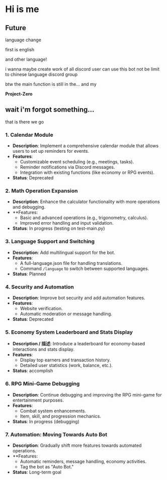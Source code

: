 # Hi is me

## Future
language change

first is english

and other language!

i wanna maybe create work of all discord user can use this bot not be limit to chinese language discord group

btw the main function is still in the... and my

**Project-Zero**

## wait i'm forgot something...
that is there we go
### 1. Calendar Module
- **Description**: Implement a comprehensive calendar module that allows users to set up reminders for events.
- **Features**:
  - Customizable event scheduling (e.g., meetings, tasks).
  - Reminder notifications via Discord messages.
  - Integration with existing functions (like economy or RPG events).
- **Status**: Deprecated

### 2. Math Operation Expansion
- **Description**: Enhance the calculator functionality with more operations and debugging.
- **Features:
  - Basic and advanced operations (e.g., trigonometry, calculus).
  - Improved error handling and input validation.
- **Status**: In progress (testing on test-main.py)

### 3. Language Support and Switching
- **Description**: Add multilingual support for the bot.
- **Features**:
  - A full-language.json file for handling translations.
  - Command `/language` to switch between supported languages.
- **Status**: Planned

### 4. Security and Automation
- **Description**: Improve bot security and add automation features.
- **Features**:
  - Website verification.
  - Automatic moderation or message handling.
- **Status**: Deprecated

### 5. Economy System Leaderboard and Stats Display
- **Description / 描述**: Introduce a leaderboard for economy-based interactions and stats display.
- **Features**:
  - Display top earners and transaction history.
  - Detailed user statistics (work, balance, etc.).
- **Status**: accomplish

### 6. RPG Mini-Game Debugging
- **Description**: Continue debugging and improving the RPG mini-game for entertainment purposes.
- **Features**:
  - Combat system enhancements.
  - Item, skill, and progression mechanics.
- **Status**: In progress (debugging)

### 7. Automation: Moving Towards Auto Bot
- **Description**: Gradually shift more features towards automated operations.
- **Features:
  - Automatic reminders, message handling, economy activities.
  - Tag the bot as "Auto Bot."
- **Status**: Long-term goal
